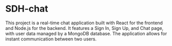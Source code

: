 # SDH-chat
This project is a real-time chat application built with React for the frontend and Node.js for the backend. It features a Sign In, Sign Up, and Chat page, with user data managed by a MongoDB database. The application allows for instant communication between two users.
